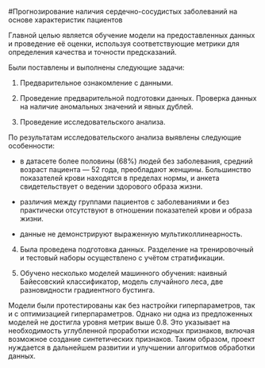 #Прогнозирование наличия сердечно-сосудистых заболеваний на основе характеристик пациентов

Главной целью является обучение модели на предоставленных данных и проведение её оценки, используя соответствующие метрики для определения качества и точности предсказаний.

Были поставлены и выполнены следующие задачи:

1. Предварительное ознакомление с данными.

2. Проведение предварительной подготовки данных. Проверка данных на наличие аномальных значений и явных дублей.

3. Проведение исследовательского анализа.

По результатам исследовательского анализа выявлены следующие особенности:

- в датасете более половины (68%) людей без заболевания, средний возраст пациента — 52 года, преобладают женщины. Большинство показателей крови находятся в пределах нормы, и анкета свидетельствует о ведении здорового образа жизни.

- различия между группами пациентов с заболеваниями и без практически отсутствуют в отношении показателей крови и образа жизни.

- данные не демонстрируют выраженную мультиколлинеарность.

4. Была проведена подготовка данных. Разделение на тренировочный и тестовый наборы осуществлено с учётом стратификации.

5. Обучено несколько моделей машинного обучения: наивный Байесовский классификатор, модель случайного леса, две разновидности градиентного бустинга.

Модели были протестированы как без настройки гиперпараметров, так и с оптимизацией гиперпараметров. Однако ни одна из предложенных моделей не достигла уровня метрик выше 0.8. Это указывает на необходимость углубленной проработки исходных признаков, включая возможное создание синтетических признаков. Таким образом, проект нуждается в дальнейшем развитии и улучшении алгоритмов обработки данных.
